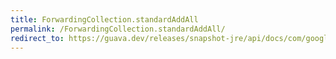 ```yaml
---
title: ForwardingCollection.standardAddAll
permalink: /ForwardingCollection.standardAddAll/
redirect_to: https://guava.dev/releases/snapshot-jre/api/docs/com/google/common/collect/ForwardingCollection.html#standardAddAll-java.util.Collection-
---
```

